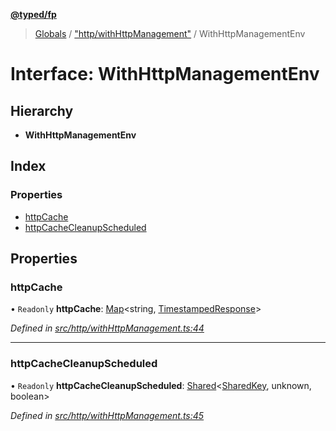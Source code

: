 **[@typed/fp](../README.md)**

> [Globals](../globals.md) / ["http/withHttpManagement"](../modules/_http_withhttpmanagement_.md) / WithHttpManagementEnv

# Interface: WithHttpManagementEnv

## Hierarchy

* **WithHttpManagementEnv**

## Index

### Properties

* [httpCache](_http_withhttpmanagement_.withhttpmanagementenv.md#httpcache)
* [httpCacheCleanupScheduled](_http_withhttpmanagement_.withhttpmanagementenv.md#httpcachecleanupscheduled)

## Properties

### httpCache

• `Readonly` **httpCache**: [Map](_shared_core_model_sharedkeystore_.sharedkeystore.md#map)\<string, [TimestampedResponse](../modules/_http_withhttpmanagement_.md#timestampedresponse)>

*Defined in [src/http/withHttpManagement.ts:44](https://github.com/TylorS/typed-fp/blob/6ccb290/src/http/withHttpManagement.ts#L44)*

___

### httpCacheCleanupScheduled

• `Readonly` **httpCacheCleanupScheduled**: [Shared](../modules/_shared_core_model_shared_.shared.md)\<[SharedKey](../modules/_shared_core_model_sharedkey_.sharedkey.md), unknown, boolean>

*Defined in [src/http/withHttpManagement.ts:45](https://github.com/TylorS/typed-fp/blob/6ccb290/src/http/withHttpManagement.ts#L45)*
